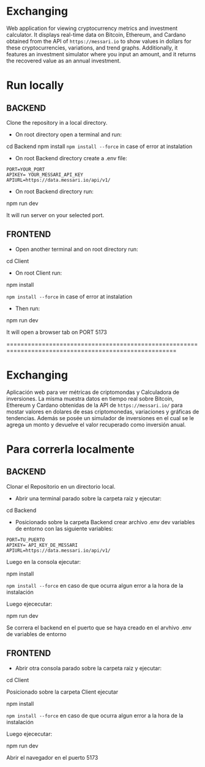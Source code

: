 # Exchanging

Web application for viewing cryptocurrency metrics and investment calculator. It displays real-time data on Bitcoin, Ethereum, and Cardano obtained from the API of `https://messari.io` to show values in dollars for these cryptocurrencies, variations, and trend graphs. Additionally, it features an investment simulator where you input an amount, and it returns the recovered value as an annual investment.
# Run locally
## BACKEND

Clone the repository in a local directory.

- On root directory open a terminal and run:

cd Backend
npm install
`npm install --force` in case of error at instalation <br/>

- On root Backend directory create a .env file:

```
PORT=YOUR_PORT
APIKEY= YOUR_MESSARI_API_KEY
APIURL=https://data.messari.io/api/v1/
```

- On root Backend directory run:

npm run dev

It will run server on your selected port.

## FRONTEND

- Open another terminal and on root directory run:

cd Client

- On root Client run:

npm install

`npm install --force` in case of error at instalation <br/>


- Then run:

npm run dev

It will open a browser tab on PORT 5173

======================================================================================================
# Exchanging
 Aplicación web para ver métricas de criptomondas y Calculadora de inversiones. La misma muestra datos en tiempo real sobre Bitcoin, Ethereum y Cardano obtenidas de la API de `https://messari.io/` para mostar valores en dolares de esas criptomonedas, variaciones y gráficas de tendencias. 
Además se posée un simulador de inversiones en el cual se le agrega un monto y devuelve el valor recuperado como inversión anual.
# Para correrla localmente

## BACKEND

Clonar el Repositorio en un directorio local.

- Abrir una terminal parado sobre la carpeta raiz y ejecutar: 

cd Backend

- Posicionado sobre la carpeta Backend crear archivo .env dev variables de entorno con las siguiente variables:

```
PORT=TU_PUERTO
APIKEY= API_KEY_DE_MESSARI
APIURL=https://data.messari.io/api/v1/
```

Luego en la consola ejecutar:

npm install

`npm install --force` en caso de que ocurra algun error a la hora de la instalación <br/>

Luego ejececutar:

npm run dev

Se correra el backend en el puerto que se haya creado en el arvhivo .env de variables de entorno

## FRONTEND

- Abrir otra consola parado sobre la carpeta raiz y ejecutar: 

cd Client

Posicionado sobre la carpeta Client ejecutar

npm install

`npm install --force` en caso de que ocurra algun error a la hora de la instalación <br/>


Luego ejececutar:

npm run dev

Abrir el navegador en el puerto 5173

